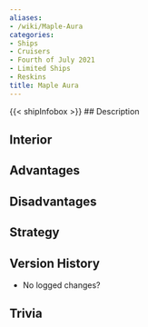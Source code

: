 ```yaml
---
aliases:
- /wiki/Maple-Aura
categories:
- Ships
- Cruisers
- Fourth of July 2021
- Limited Ships
- Reskins
title: Maple Aura
---
```


{{< shipInfobox >}} ## Description

## Interior

## Advantages

## Disadvantages

## Strategy

## Version History 

- No logged changes?

## Trivia